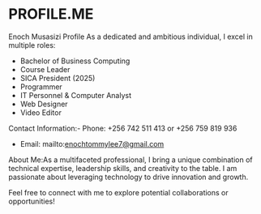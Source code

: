 # PROFILE.ME
Enoch Musasizi Profile 
As a dedicated and ambitious individual,
I excel in multiple roles:

- Bachelor of Business Computing
- Course Leader
- SICA President (2025)
- Programmer
- IT Personnel & Computer Analyst
- Web Designer
- Video Editor

Contact Information:- Phone: +256 742 511 413 or +256 759 819 936
- Email: mailto:enochtommylee7@gmail.com

About Me:As a multifaceted professional, I bring a unique combination of technical expertise, leadership skills, and creativity to the table. I am passionate about leveraging technology to drive innovation and growth.

Feel free to connect with me to explore potential collaborations or opportunities!
